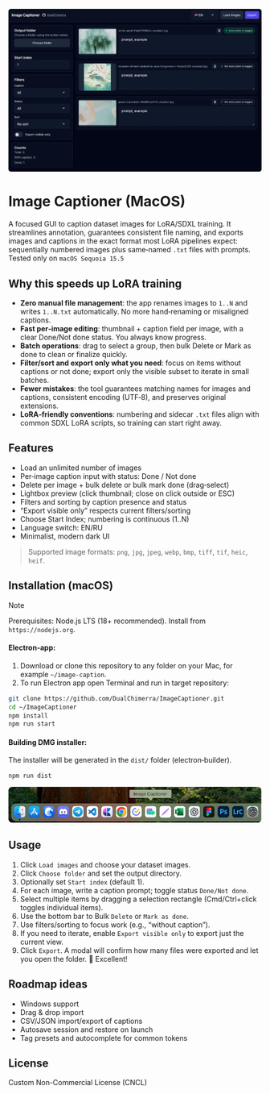 ![Screenshot](https://github.com/DualChimerra/ImageCaptioner/blob/main/assets/scr.png)
# Image Captioner (MacOS)
A focused GUI to caption dataset images for LoRA/SDXL training. It streamlines annotation, guarantees consistent file naming, and exports images and captions in the exact format most LoRA pipelines expect: sequentially numbered images plus same‑named `.txt` files with prompts.
Tested only on `macOS Sequoia 15.5`

## Why this speeds up LoRA training
- **Zero manual file management**: the app renames images to `1..N` and writes `1..N.txt` automatically. No more hand‑renaming or misaligned captions.
- **Fast per‑image editing**: thumbnail + caption field per image, with a clear Done/Not done status. You always know progress.
- **Batch operations**: drag to select a group, then bulk Delete or Mark as done to clean or finalize quickly.
- **Filter/sort and export only what you need**: focus on items without captions or not done; export only the visible subset to iterate in small batches.
- **Fewer mistakes**: the tool guarantees matching names for images and captions, consistent encoding (UTF‑8), and preserves original extensions.
- **LoRA‑friendly conventions**: numbering and sidecar `.txt` files align with common SDXL LoRA scripts, so training can start right away.

## Features
- Load an unlimited number of images
- Per‑image caption input with status: Done / Not done
- Delete per image + bulk delete or bulk mark done (drag‑select)
- Lightbox preview (click thumbnail; close on click outside or ESC)
- Filters and sorting by caption presence and status
- “Export visible only” respects current filters/sorting
- Choose Start Index; numbering is continuous (1..N)
- Language switch: EN/RU
- Minimalist, modern dark UI

> Supported image formats: `png`, `jpg`, `jpeg`, `webp`, `bmp`, `tiff`, `tif`, `heic`, `heif`.

## Installation (macOS)
> [!NOTE]
> Prerequisites: Node.js LTS (18+ recommended). 
> Install from `https://nodejs.org`.
#### Electron-app:
1) Download or clone this repository to any folder on your Mac, for example `~/image-caption`.
2) To run Electron app open Terminal and run in target repository:
```bash
git clone https://github.com/DualChimerra/ImageCaptioner.git
cd ~/ImageCaptioner
npm install
npm run start
```

#### Building DMG installer:
The installer will be generated in the `dist/` folder (electron‑builder).
```bash
npm run dist
```
![Screenshot](https://github.com/DualChimerra/ImageCaptioner/blob/main/assets/scr2.png)


## Usage
1. Click `Load images` and choose your dataset images.
2. Click `Choose folder` and set the output directory.
3. Optionally set `Start index` (default 1).
4. For each image, write a caption prompt; toggle status `Done/Not done`.
5. Select multiple items by dragging a selection rectangle (Cmd/Ctrl+click toggles individual items).
6. Use the bottom bar to Bulk `Delete` or `Mark as done`.
7. Use filters/sorting to focus work (e.g., “without caption”).
8. If you need to iterate, enable `Export visible only` to export just the current view.
9. Click `Export`. A modal will confirm how many files were exported and let you open the folder.
:dizzy: Excellent!

## Roadmap ideas
- Windows support
- Drag & drop import
- CSV/JSON import/export of captions
- Autosave session and restore on launch
- Tag presets and autocomplete for common tokens

## License
Custom Non-Commercial License (CNCL)
